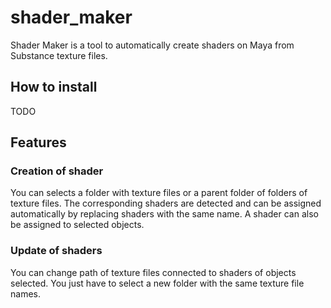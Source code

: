 # shader_maker

Shader Maker is a tool to automatically create shaders on Maya from Substance texture files.

## How to install

TODO
 
## Features
### Creation of shader

You can selects a folder with texture files or a parent folder of folders of texture files. The corresponding shaders are detected and can be assigned automatically by replacing shaders with the same name. A shader can also be assigned to selected objects.

### Update of shaders

You can change path of texture files connected to shaders of objects selected. You just have to select a new folder with the same texture file names.
